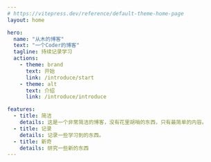 ```yaml
---
# https://vitepress.dev/reference/default-theme-home-page
layout: home

hero:
  name: "从木的博客"
  text: "一个Coder的博客"
  tagline: 持续记录学习
  actions:
    - theme: brand
      text: 开始
      link: /introduce/start
    - theme: alt
      text: 介绍
      link: /introduce/introduce

features:
  - title: 简洁
    details: 这是一个非常简洁的博客，没有花里胡哨的东西，只有最简单的内容。
  - title: 记录
    details: 记录一些学习到的东西。
  - title: 新奇
    details: 研究一些新的东西
---
```

